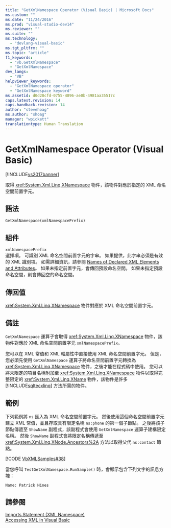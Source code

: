 ```yaml
---
title: "GetXmlNamespace Operator (Visual Basic) | Microsoft Docs"
ms.custom: ""
ms.date: "11/24/2016"
ms.prod: "visual-studio-dev14"
ms.reviewer: ""
ms.suite: ""
ms.technology: 
  - "devlang-visual-basic"
ms.tgt_pltfrm: ""
ms.topic: "article"
f1_keywords: 
  - "vb.GetXmlNamespace"
  - "GetXmlNamespace"
dev_langs: 
  - "VB"
helpviewer_keywords: 
  - "GetXmlNamespace operator"
  - "GetXmlNamespace keyword"
ms.assetid: d0d28cfd-0755-4896-ae0b-4981aa35517c
caps.latest.revision: 14
caps.handback.revision: 14
author: "stevehoag"
ms.author: "shoag"
manager: "wpickett"
translationtype: Human Translation
---
```

# GetXmlNamespace Operator (Visual Basic)
[!INCLUDE[vs2017banner](../../../csharp/includes/vs2017banner.md)]

取得 <xref:System.Xml.Linq.XNamespace> 物件，該物件對應於指定的 XML 命名空間前置字元。  
  
## 語法  
  
```  
GetXmlNamespace(xmlNamespacePrefix)  
```  
  
## 組件  
 `xmlNamespacePrefix`  
 選擇項。  可識別 XML 命名空間前置字元的字串。  如果提供，此字串必須是有效的 XML 識別項。  如需詳細資訊，請參閱 [Names of Declared XML Elements and Attributes](../../../visual-basic/programming-guide/language-features/xml/names-of-declared-xml-elements-and-attributes.md)。  如果未指定前置字元，會傳回預設命名空間。  如果未指定預設命名空間，則會傳回空的命名空間。  
  
## 傳回值  
 <xref:System.Xml.Linq.XNamespace> 物件對應於 XML 命名空間前置字元。  
  
## 備註  
 `GetXmlNamespace` 運算子會取得 <xref:System.Xml.Linq.XNamespace> 物件，該物件對應於 XML 命名空間前置字元 `xmlNamespacePrefix`。  
  
 您可以在 XML 常值和 XML 軸屬性中直接使用 XML 命名空間前置字元。  但是，您必須先使用 `GetXmlNamespace` 運算子將命名空間前置字元轉換為 <xref:System.Xml.Linq.XNamespace> 物件，之後才能在程式碼中使用。  您可以將未限定的項目名稱附加至 <xref:System.Xml.Linq.XNamespace> 物件以取得完整限定的 <xref:System.Xml.Linq.XName> 物件，該物件是許多 [!INCLUDE[sqltecxlinq](../../../csharp/programming-guide/concepts/linq/includes/sqltecxlinq_md.md)] 方法所需的物件。  
  
## 範例  
 下列範例將 `ns` 匯入為 XML 命名空間前置字元。  然後使用這個命名空間前置字元建立 XML 常值，並且存取具有限定名稱 `ns:phone` 的第一個子節點。  之後將該子節點傳遞至 `ShowName` 副程式，該副程式會使用 `GetXmlNamespace` 運算子建構限定名稱。  然後 `ShowName` 副程式會將限定名稱傳遞至 <xref:System.Xml.Linq.XNode.Ancestors%2A> 方法以取得父代 `ns:contact` 節點。  
  
 [!CODE [VbXMLSamples#38](../CodeSnippet/VS_Snippets_VBCSharp/VbXMLSamples#38)]  
  
 當您呼叫 `TestGetXmlNamespace.RunSample()` 時，會顯示包含下列文字的訊息方塊：  
  
 `Name: Patrick Hines`  
  
## 請參閱  
 [Imports Statement \(XML Namespace\)](../../../visual-basic/language-reference/statements/imports-statement-xml-namespace.md)   
 [Accessing XML in Visual Basic](../../../visual-basic/programming-guide/language-features/xml/accessing-xml.md)